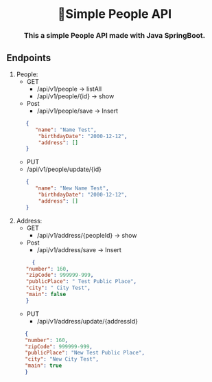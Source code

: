 <h1 align="center" style="border-bottom: none;">🚀Simple People API </h1>
<h3 align="center">This a simple People API made with Java SpringBoot.</h3>

## Endpoints 
1. People:
    - GET
        - /api/v1/people -> listAll
        - /api/v1/people/{id} -> show
   - Post
     -  /api/v1/people/save -> Insert
   ```JSON
      {
         "name": "Name Test",
          "birthdayDate": "2000-12-12",
          "address": []
      }
    ```
    - PUT
     -  /api/v1/people/update/{id}
   ```JSON
      {
         "name": "New Name Test",
          "birthdayDate": "2000-12-12",
          "address": []
      }
    ```
2. Address:
    - GET
        - /api/v1/address/{peopleId} -> show
   - Post
     -  /api/v1/address/save -> Insert
   ```JSON
        {
      "number": 160,
      "zipCode": 999999-999,
      "publicPlace": " Test Public Place",
      "city": " City Test",
      "main": false
      }
    ```
      - PUT
           -  /api/v1/address/update/{addressId}
```JSON
      {
      "number": 160,
      "zipCode": 999999-999,
      "publicPlace": "New Test Public Place",
      "city": "New City Test",
      "main": true
      }
```

    
